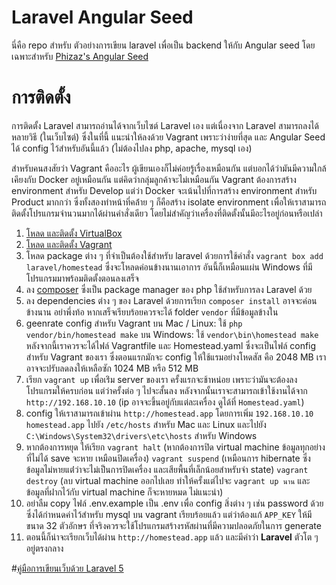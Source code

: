 # Laravel Angular Seed
นี่คือ repo สำหรับ ตัวอย่างการเขียน laravel เพื่อเป็น backend ให้กับ Angular seed โดยเฉพาะสำหรับ [Phizaz's Angular Seed](https://github.com/phizaz/angular-seed)

# การติดตั้ง
การติดตั้ง Laravel สามารถอ่านได้จากเว็บไซต์ Laravel เอง แต่เนื่องจาก Laravel สามารถลงได้หลายวิธี (ในเว็บไซต์) ซึ่งในที่นี้ แนะนำให้ลงด้วย Vagrant เพราะว่าง่ายที่สุด และ Angular Seed ได้ config ไว้สำหรับอันนี้แล้ว (ไม่ต้องไปลง php, apache, mysql เอง)

สำหรับคนสงสัยว่า Vagrant คืออะไร ผู้เขียนเองก็ไม่ค่อยรู้เรื่องเหมือนกัน แต่บอกได้ว่ามันมีความใกล้เคึยงกับ Docker อยู่เหมือนกัน แต่คิดว่ากลุ่มลูกค้าจะไม่เหมือนกัน Vagrant ต้องการสร้าง environment สำหรับ Develop แต่ว่า Docker จะเน้นไปที่การสร้าง environment สำหรับ  Product มากกว่า ซึ่งทั้งสองทำหน้าที่คล้่าย ๆ ก็คือสร้าง isolate environment เพื่อให้เราสามารถติดตั้งโปรแกรมจำนวนมากได้ผ่านคำสั่งเดียว โดยไม่สำคัญว่าเครื่องที่ติดตั้งนั้นมีอะไรอยู่ก่อนหรือเปล่า

1. [โหลด และติดตั้ง VirtualBox](https://www.virtualbox.org/wiki/Downloads)
2. [โหลด และติดตั้ง Vagrant ](https://www.vagrantup.com/downloads.html)
3. โหลด package ต่าง ๆ ที่จำเป็นต้องใช้สำหรับ laravel ด้วยการใช้คำสั่ง `vagrant box add laravel/homestead` ซึ่งจะโหลดค่อนข้างนานเอาการ อันนี้ก็เหมือนแผ่น Windows ที่มีโปรแกรมมาพร้อมติดตั้งตอนลงเสร็จ
4. ลง [composer](https://getcomposer.org/) ซึ่งเป็น package manager ของ php ใช้สำหรับการลง Laravel ด้วย
4. ลง dependencies ต่าง ๆ ของ Laravel ด้วยการเรียก `composer install` อาจจะค่อนข้างนาน อย่าพึ่งท้อ หากเสร็จเรียบร้อยควรจะได้ folder `vendor` ที่มีข้อมูลข้างใน
5. geenrate config สำหรับ Vagrant บน Mac / Linux: ใช้ `php vendor/bin/homestead make` บน Windows: ใช้  `vendor\bin\homestead make` หลังจากนี้เราควรจะได้ไฟล์​ Vagrantfile และ Homestead.yaml ซึ่งจะเป็นไฟล์ config สำหรับ Vagrant ของเรา ซึ่งตอนแรกมักจะ config ให้ใช้แรมอย่างโหดสัส คือ 2048 MB เราอาจจะปรับลดลงให้เหลือซัก 1024 MB หรือ 512 MB
6. เรียก `vagrant up` เพื่อเร่ิม server ของเรา ครั้งแรกจะช้าหน่อย เพราะว่ามันจะต้องลงโปรแกรมให้ครบก่อน แต่ว่าครั้งต่อ ๆ ไปจะสั้นลง หลังจากนั้นเราจะสามารถเข้าใช้งานได้จาก `http://192.168.10.10` (ip อาจจะขึ้นอยู่กับแต่ละเครื่อง ดูได้ที่ `Homestead.yaml`)
7. config ให้เราสามารถเข้าผ่าน `http://homestead.app` โดยการเพิ่ม `192.168.10.10 homestead.app` ไปยัง `/etc/hosts` สำหรับ Mac และ Linux และไปยัง `C:\Windows\System32\drivers\etc\hosts` สำหรับ Windows
8. หากต้องการหยุด ให้เรียก `vagrant halt` (หากต้องการปิด virtual machine ข้อมูลทุกอย่างที่ไม่ได้ save จะหาย เหมือนปิดเครื่อง) `vagrant suspend` (เหมือนการ hibernate ซึ่งข้อมูลไม่หายแต่่ว่าจะไม่เป็นการปิดเครื่อง และเสียพื้นที่เล็กน้อยสำหรับจำ state) `vagrant destroy` (ลบ virtual machine ออกไปเลย ทำให้ครั้งแต่ไปจะ `vagrant up นาน` และข้อมูลที่ฝากไว้กับ virtual machine ก็จะหายหมด ไม่แนะนำ)
9. อย่าลืม copy ไฟล์ .env.example เป็น .env เพื่อ config สิ่งต่าง ๆ เช่น password ด้วย ซึ่งได้กำหนดค่าไว้สำหรับ mysql บน vagrant เรียบร้อยแล้ว แต่ว่าต้องแก้ `APP_KEY` ให้มีขนาด 32 ตัวอักษร ที่จริงควรจะใช้โปรแกรมสร้างรหัสผ่านที่มีความปลอดภัยในการ generate
10. ตอนนี้ก็น่าจะเรียกเว็บได้ผ่าน `http://homestead.app` แล้ว และมีคำว่า **Laravel** ตัวโต ๆ อยู่ตรงกลาง

#[คู่มือการเขียนเว็บด้วย Laravel 5](http://laravel.com/docs)
